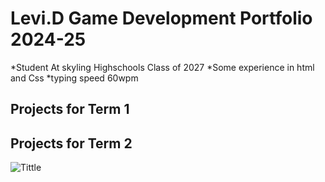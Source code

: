 # Levi.D Game Development Portfolio 2024-25
*Student At skyling Highschools Class of 2027
*Some experience in html and Css
*typing speed 60wpm

## Projects for Term 1

## Projects for Term 2

![Tittle](https://images.pexels.com/photos/128756/pexels-photo-128756.jpeg?auto=compress&cs=tinysrgb&w=600)
